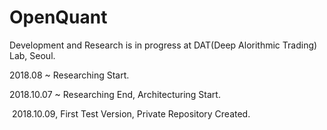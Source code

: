 # OpenQuant
Development and Research is in progress at DAT(Deep Alorithmic Trading) Lab, Seoul.

2018.08 ~ Researching Start.

2018.10.07 ~ Researching End, Architecturing Start.

​	2018.10.09, First Test Version, Private Repository Created.
